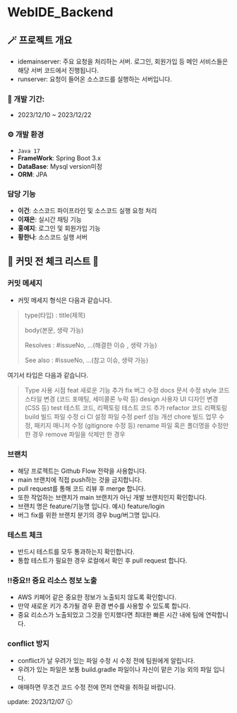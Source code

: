 # WebIDE_Backend

## 🪄 프로젝트 개요
- idemainserver: 주요 요청을 처리하는 서버. 로그인, 회원가입 등 메인 서비스들은 해당 서버 코드에서 진행됩니다.
- runserver: 요청이 들어온 소스코드를 실행하는 서버입니다.

### 📅 개발 기간:
- 2023/12/10 ~ 2023/12/22

### ⚙️ 개발 환경
- `Java 17`
- **FrameWork**: Spring Boot 3.x
- **DataBase**: Mysql version미정
- **ORM**: JPA

### 담당 기능
- **이건**: 소스코드 파이프라인 및 소스코드 실행 요청 처리
- **이재은**: 실시간 채팅 기능
- **홍예지**: 로그인 및 회원가입 기능
- **황한나**: 소스코드 실행 서버

## 🛑 커밋 전 체크 리스트 🛑

### 커밋 메세지
- 커밋 메세지 형식은 다음과 같습니다.
> type(타입) : title(제목)
> 
> body(본문, 생략 가능)
> 
> Resolves : #issueNo, ...(해결한 이슈 , 생략 가능)
> 
> See also : #issueNo, ...(참고 이슈, 생략 가능)

여기서 타입은 다음과 같습니다.

> Type	사용 시점
> feat	새로운 기능 추가
> fix	버그 수정
> docs	문서 수정
> style	코드 스타일 변경 (코드 포매팅, 세미콜론 누락 등)
> design	사용자 UI 디자인 변경 (CSS 등)
> test	테스트 코드, 리팩토링 테스트 코드 추가
> refactor	코드 리팩토링
> build	빌드 파일 수정
> ci	CI 설정 파일 수정
> perf	성능 개선
> chore	빌드 업무 수정, 패키지 매니저 수정 (gitignore 수정 등)
> rename	파일 혹은 폴더명을 수정만 한 경우
> remove	파일을 삭제만 한 경우

### 브랜치
- 해당 프로젝트는 Github Flow 전략을 사용합니다.
- main 브랜치에 직접 push하는 것을 금지합니다.
- pull request를 통해 코드 리뷰 후 merge 합니다.
- 또한 작업하는 브랜치가 main 브랜치가 아닌 개발 브랜치인지 확인합니다.
- 브랜치 명은 feature/기능명 입니다. 예시) feature/login
- 버그 fix를 위한 브랜치 분기의 경우 bug/버그명 입니다.

### 테스트 체크
- 반드시 테스트를 모두 통과하는지 확인합니다.
- 통합 테스트가 필요한 경우 로컬에서 확인 후 pull request 합니다.

### !!중요!! 중요 리소스 정보 노출
- AWS 키페어 같은 중요한 정보가 노출되지 않도록 확인합니다.
- 만약 새로운 키가 추가될 경우 환경 변수를 사용할 수 있도록 합니다.
- 중요 리소스가 노출되었고 그것을 인지했다면 최대한 빠른 시간 내에 팀에 연락합니다.

### conflict 방지
- conflict가 날 우려가 있는 파일 수정 시 수정 전에 팀원에게 알립니다.
- 우려가 있는 파일은 보통 build.gradle 파일이나 자신이 맡은 기능 외의 파일 입니다.
- 애매하면 무조건 코드 수정 전에 먼저 연락을 취하길 바랍니다.

update: 2023/12/07 🕥
